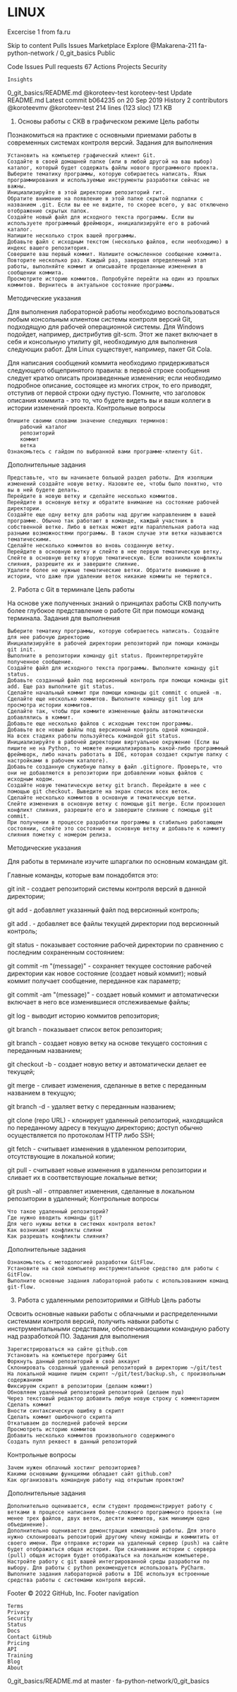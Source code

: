 # LINUX
Excercise 1 from fa.ru

Skip to content
Pulls
Issues
Marketplace
Explore
@Makarena-211
fa-python-network /
0_git_basics
Public

Code
Issues
Pull requests 67
Actions
Projects
Security

    Insights

0_git_basics/README.md
@koroteev-test
koroteev-test Update README.md
Latest commit b064235 on 20 Sep 2019
History
2 contributors
@koroteevmv
@koroteev-test
214 lines (123 sloc) 17.1 KB
1. Основы работы с СКВ в графическом режиме
Цель работы

Познакомиться на практике с основными приемами работы в современных системах контроля версий.
Задания для выполнения

    Установить на компьютер графический клиент Git.
    Создайте в своей домашней папке (или в любой другой на ваш выбор) каталог, который будет содержать файлы нового программного проекта.
    Выберите тематику программы, которую собираетесь написать. Язык программирования и используемые инструменты разработки сейчас не важны.
    Инициализируйте в этой директории репозиторий гит.
    Обратите внимание на появление в этой папке скрытой подпапки с названием .git. Если вы ее не видите, то скорее всего, у вас отключено отображение скрытых папок.
    Создайте новый файл для исходного текста программы. Если вы используете программный фреймворк, инициализируйте его в рабочий каталог.
    Напишите несколько строк вашей программы.
    Добавьте файл с исходным текстом (несколько файлов, если необходимо) в индекс вашего репозитория.
    Совершите ваш первый коммит. Напишите осмысленное сообщение коммита.
    Повторите несколько раз. Каждый раз, завершая определенный этап работы, выполняйте коммит и описывайте проделанные изменения в сообщении коммита.
    Просмотрите историю коммитов. Попробуйте перейти на один из прошлых коммитов. Вернитесь в актуальное состояние программы.

Методические указания

Для выполнения лабораторной работы необходимо воспользоваться любым консольным клиентом системы контроля версий Git, подходящую для рабочей операционной системы. Для Windows подойдет, например, дистрибутив git-scm. Этот же пакет включает в себя и консольную утилиту git, необходимую для выполнения следующих работ. Для Linux существует, например, пакет Git Cola.

Для написания сообщений коммита необходимо придерживаться следующего общепринятого правила: в первой строке сообщения следует кратко описать произведенные изменения; если необходимо подробное описание, состоящее из многих строк, то его приводят, отступив от первой строки одну пустую. Помните, что заголовок описания коммита - это то, что будете видеть вы и ваши коллеги в истории изменений проекта.
Контрольные вопросы

    Опишите своими словами значение следующих терминов:
        рабочий каталог
        репозиторий
        коммит
        ветка
    Ознакомьтесь с гайдом по выбранной вами программе-клиенту Git.

Дополнительные задания

    Представьте, что вы начинаете большой раздел работы. Для изоляции изменений создайте новую ветку. Назовите ее, чтобы было понятно, что вы в ней будете делать.
    Перейдите в новую ветку и сделайте несколько коммитов.
    Перейдите в основную ветку и обратите внимание на состояние рабочей директории.
    Создайте еще одну ветку для работы над другим направлением в вашей программе. Обычно так работают в команде, каждый участник в собственной ветке. Либо в ветках может идти параллельная работа над разными возможностями программы. В таком случае эти ветки называются тематическими.
    Сделайте несколько коммитов во вновь созданную ветку.
    Перейдите в основную ветку и слейте в нее первую тематическую ветку.
    Слейте в основную ветку вторую тематическую. Если возникли конфликты слияния, разрешите их и завершите слияние.
    Удалите более не нужные тематические ветки. Обратите внимание в истории, что даже при удалении веток никакие коммиты не теряются.

2. Работа с Git в терминале
Цель работы

На основе уже полученных знаний о принципах работы СКВ получить более глубокое представление о работе Git при помощи команд терминала.
Задания для выполнения

    Выберите тематику программы, которую собираетесь написать. Создайте для нее рабочую директорию
    Инициализируйте в рабочей директории репозиторий при помощи команды git init.
    Выполните в репозитории команду git status. Проинтерпретируйте полученное сообщение.
    Создайте файл для исходного текста программы. Выполните команду git status.
    Добавьте созданный файл под версионный контроль при помощи команды git add. Еще раз выполните git status.
    Сделайте начальный коммит при помощи команды git commit с опцией -m.
    Сделайте еще несколько коммитов. Выполните команду git log для просмотра истории коммитов.
    Сделайте так, чтобы при коммите измененные файлы автоматически добавлялись в коммит.
    Добавьте еще несколько файлов с исходным текстом программы.
    Добавьте все новые файлы под версионный контроль одной командой.
    На всех стадиях работы пользуйтесь командой git status.
    Инициализируйте в рабочей директории виртуальное окружение (Если вы пишите не на Python, то можете инициализировать какой-либо программный фреймворк, либо начать работать в IDE, которая создает скрытую папку с настройками в рабочем каталоге).
    Добавьте созданную служебную папку в файл .gitignore. Проверьте, что они не добавляются в репозитории при добавлении новых файлов с исходным кодом.
    Создайте новую тематическую ветку git branch. Перейдите в нее с помощью git checkout. Выведите на экран список всех веток.
    Сделайте несколько коммитов в основную и тематическую ветки.
    Слейте изменения в основную ветку с помощью git merge. Если произошел конфликт слияния, разрешите его и завершите слияние с помощью git commit.
    При получении в процессе разработки программы в стабильно работающем состоянии, слейте это состояние в основную ветку и добавьте к коммиту слияния пометку с номером релиза.

Методические указания

Для работы в терминале изучите шпаргалки по основным командам git.

Главные команды, которые вам понадобятся это:

git init - создает репозиторий системы контроля версий в данной директории;

git add - добавляет указанный файл под версионный контроль;

git add . - добавляет все файлы текущей директории под версионный контроль;

git status - показывает состояние рабочей директории по сравнению с последним сохраненным состоянием:

git commit -m "(message)" - сохраняет текущее состояние рабочей директории как новое состояние (создает новый коммит); новый коммит получает сообщение, переданное как параметр;

git commit -am "(message)" - создает новый коммит и автоматически включает в него все изменившиеся отслеживаемые файлы;

git log - выводит историю коммитов репозитория;

git branch - показывает список веток репозитория;

git branch - создает новую ветку на основе текущего состояния с переданным названием;

git checkout -b - создает новую ветку и автоматически делает ее текущей;

git merge - сливает изменения, сделанные в ветке с переданным названием в текущую;

git branch -d - удаляет ветку с переданным названием;

git clone (repo URL) - клонирует удаленный репозиторий, находящийся по переданному адресу в текущую директорию; доступ обычно осуществляется по протоколам HTTP либо SSH;

git fetch - считывает изменения в удаленном репозитории, отсутствующие в локальной копии;

git pull - считывает новые изменения в удаленном репозитории и сливает их в соответствующие локальные ветки;

git push –all - отправляет изменения, сделанные в локальном репозитории в удаленный;
Контрольные вопросы

    Что такое удаленный репозиторий?
    Где нужно вводить команды git?
    Для чего нужны ветки в системах контроля веток?
    Как возникают конфликты слияни
    Как разрешать конфликты слияния?

Дополнительные задания

    Ознакомьтесь с методологией разработки GitFlow.
    Установите на свой компьютер инструментальное средство для работы с GitFlow.
    Выполните основные задания лабораторной работы с использованием команд git-flow.

3. Работа с удаленными репозиториями и GitHub
Цель работы

Освоить основные навыки работы с облачными и распределенными системами контроля версий, получить навыки работы с инструментальными средствами, обеспечивающими командную работу над разработкой ПО.
Задания для выполнения

    Зарегистрироваться на сайте github.com
    Установить на компьютере программу Git
    Форкнуть данный репозиторий в свой аккаунт
    Склонировать созданный удаленный репозиторий в директорию ~/git/test
    На локальной машине пишем скрипт ~/git/test/backup.sh, с произвольным содержанием
    Фиксируем скрипт в репозитории (делаем коммит)
    Обновляем удаленный репозиторий репозиторий (делаем пуш)
    Через текстовый редактор добавить любую новую строку с комментарием
    Сделать коммит
    Вности синтаксическую ошибку в скрипт
    Сделать коммит ошибочного скрипта
    Откатываем до последней рабочей версии
    Просмотреть историю коммитов
    Добавить несколько коммитов произвольного содержимого
    Создать пулл реквест в данный репозиторий

Контрольные вопросы

    Зачем нужен облачный хостинг репозиториев?
    Какими основными функциями обладает сайт github.com?
    Как организовать командную работу над открытым проектом?

Дополнительные задания

    Дополнительно оценивается, если студент продемонстрирует работу с ветками в процессе написания более-сложного программного проекта (не менее трех файлов, двух веток, десяти коммитов, как минимум одно объединение).
    Дополнительно оценивается демонстрация командной работы. Для этого нужно склонировать репозиторий другому члену команды и коммитить от своего имени. При отправке истории на удаленный сервер (push) на сайте будет отображаться общая история. При скачивании истории с сервера (pull) общая история будет отображаться на локальном компьютере.
    Настройте работу с git вашей интегрированной среды разработки по выбору. Для работы с python рекомендуется использовать PyCharm. Выполните задания лабораторной работы в IDE используя встроенные средства работы с системами контроля версий.

Footer
© 2022 GitHub, Inc.
Footer navigation

    Terms
    Privacy
    Security
    Status
    Docs
    Contact GitHub
    Pricing
    API
    Training
    Blog
    About

0_git_basics/README.md at master · fa-python-network/0_git_basics
